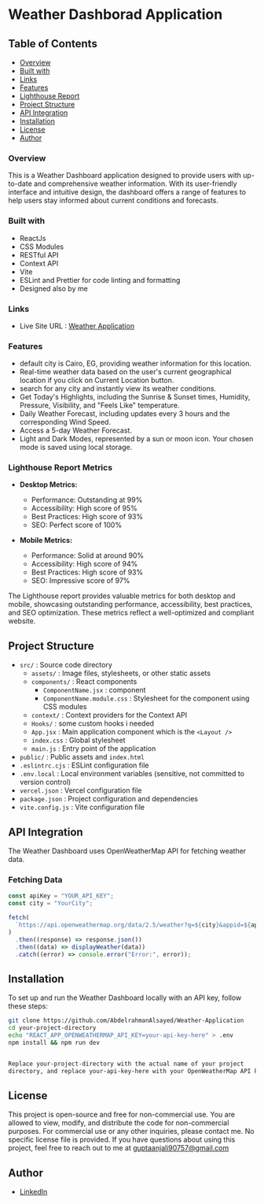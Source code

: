 # Weather Dashborad Application

## Table of Contents

- [Overview](#overview)
- [Built with](#built-with)
- [Links](#links)
- [Features](#features)
- [Lighthouse Report](#Lighthouse-Report)
- [Project Structure](#project-structure)
- [API Integration](#api-integration)
- [Installation](#installation)
- [License](#license)
- [Author](#author)

### Overview

This is a Weather Dashboard application designed to provide users with up-to-date and comprehensive weather information. With its user-friendly interface and intuitive design, the dashboard offers a range of features to help users stay informed about current conditions and forecasts.

### Built with

- ReactJs
- CSS Modules
- RESTful API
- Context API
- Vite
- ESLint and Prettier for code linting and formatting
- Designed also by me



### Links

- Live Site URL : [Weather Application](https://weather-dashboard-orcin.vercel.app)

### Features

- default city is Cairo, EG, providing weather information for this location.
- Real-time weather data based on the user's current geographical location if you click on Current Location button.
- search for any city and instantly view its weather conditions.
- Get Today's Highlights, including the Sunrise & Sunset times, Humidity, Pressure, Visibility, and "Feels Like" temperature.
- Daily Weather Forecast, including updates every 3 hours and the corresponding Wind Speed.
- Access a 5-day Weather Forecast.
- Light and Dark Modes, represented by a sun or moon icon. Your chosen mode is saved using local storage.

### Lighthouse Report Metrics

- **Desktop Metrics:**

  - Performance: Outstanding at 99%
  - Accessibility: High score of 95%
  - Best Practices: High score of 93%
  - SEO: Perfect score of 100%

- **Mobile Metrics:**
  - Performance: Solid at around 90%
  - Accessibility: High score of 94%
  - Best Practices: High score of 93%
  - SEO: Impressive score of 97%

The Lighthouse report provides valuable metrics for both desktop and mobile, showcasing outstanding performance, accessibility, best practices, and SEO optimization.
These metrics reflect a well-optimized and compliant website.

## Project Structure

- `src/` : Source code directory
  - `assets/` : Image files, stylesheets, or other static assets
  - `components/` : React components
    - `ComponentName.jsx` : component
    - `ComponentName.module.css` : Stylesheet for the component using CSS modules
  - `context/` : Context providers for the Context API
  - `Hooks/` : some custom hooks i needed
  - `App.jsx` : Main application component which is the `<Layout />`
  - `index.css` : Global stylesheet
  - `main.js` : Entry point of the application
- `public/` : Public assets and `index.html`
- `.eslintrc.cjs` : ESLint configuration file
- `.env.local` : Local environment variables (sensitive, not committed to version control)
- `vercel.json` : Vercel configuration file
- `package.json` : Project configuration and dependencies
- `vite.config.js` : Vite configuration file

## API Integration

The Weather Dashboard uses OpenWeatherMap API for fetching weather data.

### Fetching Data

```javascript
const apiKey = "YOUR_API_KEY";
const city = "YourCity";

fetch(
  `https://api.openweathermap.org/data/2.5/weather?q=${city}&appid=${apiKey}`,
)
  .then((response) => response.json())
  .then((data) => displayWeather(data))
  .catch((error) => console.error("Error:", error));
```

## Installation

To set up and run the Weather Dashboard locally with an API key, follow these steps:

```bash
git clone https://github.com/AbdelrahmanAlsayed/Weather-Application
cd your-project-directory
echo "REACT_APP_OPENWEATHERMAP_API_KEY=your-api-key-here" > .env
npm install && npm run dev


Replace your-project-directory with the actual name of your project
directory, and replace your-api-key-here with your OpenWeatherMap API key.

```

## License

This project is open-source and free for non-commercial use. You are allowed to view, modify, and distribute the code for non-commercial purposes. For commercial use or any other inquiries, please contact me.
No specific license file is provided. If you have questions about using this project, feel free to reach out to me at guptaanjali90757@gmail.com

## Author

- <a href="https://www.linkedin.com/in/anjaliguptai2110" target="_blank">LinkedIn</a>
